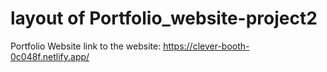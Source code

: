 # layout of Portfolio_website-project2
Portfolio Website
link to the website: https://clever-booth-0c048f.netlify.app/
